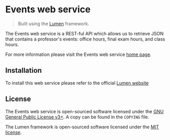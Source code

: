# Events web service

> Built using the [Lumen](https://github.com/laravel/lumen) framework.

The Events web service is a REST-ful API which allows us to retrieve JSON that contains a 
professor's events: office hours, final exam hours, and class hours.

For more information please visit the Events web service [home page](https://api.metalab.csun.edu/events/).

## Installation

To install this web service please refer to the official [Lumen website](https://lumen.laravel.com/docs/5.6)

## License

The Events web service is open-sourced software licensed under the 
[GNU General Public License v3+](https://www.gnu.org/licenses/gpl.html). A copy can be found in the `COPYING` file.

The Lumen framework is open-sourced software licensed under the [MIT license](http://opensource.org/licenses/MIT).